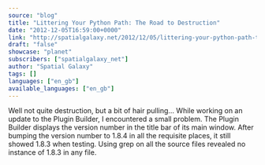 ```yaml
---
source: "blog"
title: "Littering Your Python Path: The Road to Destruction"
date: "2012-12-05T16:59:00+0000"
link: "http://spatialgalaxy.net/2012/12/05/littering-your-python-path-the-road-to-destruction/"
draft: "false"
showcase: "planet"
subscribers: ["spatialgalaxy_net"]
author: "Spatial Galaxy"
tags: []
languages: ["en_gb"]
available_languages: ["en_gb"]
---
```


Well not quite destruction, but a bit of hair pulling&hellip;
While working on an update to the Plugin Builder, I encountered a small problem. The Plugin Builder displays the version number in the title bar of its main window. After bumping the version number to 1.8.4 in all the requisite places, it still showed 1.8.3 when testing.
Using grep on all the source files revealed no instance of 1.8.3 in any file.
